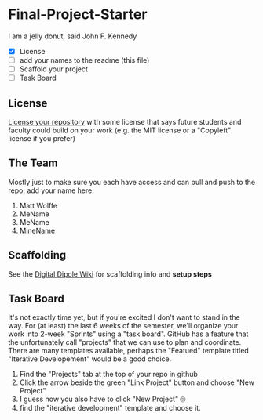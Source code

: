 # Final-Project-Starter
I am a jelly donut,
said John F. Kennedy

- [X] License
- [ ] add your names to the readme (this file)
- [ ] Scaffold your project
- [ ] Task Board

## License

[License your repository](﻿https://docs.github.com/en/repositories/managing-your-repositorys-settings-and-features/customizing-your-repository/licensing-a-repository﻿) with some license that says future students and faculty could build on your work (e.g. the MIT license or a "Copyleft" license if you prefer)

## The Team

Mostly just to make sure you each have access and can pull and push to the repo, add your name here:
1. Matt Wolffe
1. MeName
1. MeName
1. MineName

## Scaffolding
See the [Digital Dipole Wiki](https://github.com/347S24/347-final-project-digitaldipole/wiki/%E2%9A%9B%EF%B8%8F-Digital-Dipole) for scaffolding info and **setup steps**

## Task Board

It's not exactly time yet, but if you're excited I don't want to stand in the way. For (at least) the last 6 weeks of the semester, we'll organize your work into 2-week "Sprints" using a "task board". GitHub has a feature that the unfortunately call "projects" that we can use to plan and coordinate. There are many templates available, perhaps the "Featued" template titled "Iterative Developement" would be a good choice.

1. Find the "Projects" tab at the top of your repo in github
2. Click the arrow beside the green "Link Project" button and choose "New Project"
3. I guess now you also have to click "New Project" 🙄
4. find the "iterative development" template and choose it.
